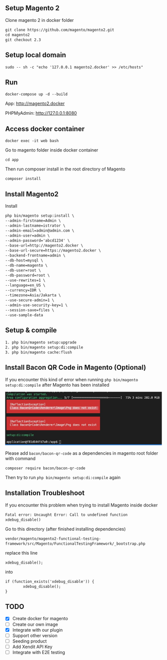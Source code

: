 ## Setup Magento 2
Clone magento 2 in docker folder
```
git clone https://github.com/magento/magento2.git
cd magento2
git checkout 2.3
```

## Setup local domain
```
sudo -- sh -c "echo '127.0.0.1 magento2.docker' >> /etc/hosts"
```

## Run
```
docker-compose up -d --build
```

App: http://magento2.docker

PHPMyAdmin: http://127.0.0.1:8080

## Access docker container
```
docker exec -it web bash
```

Go to magento folder inside docker container

```
cd app
```

Then run composer install in the root directory of Magento
```
composer install
```

## Install Magento2

Install
```
php bin/magento setup:install \
--admin-firstname=Admin \
--admin-lastname=istrator \
--admin-email=admin@admin.com \
--admin-user=admin \
--admin-password='abcd1234' \
--base-url=http://magento2.docker \
--base-url-secure=https://magento2.docker \
--backend-frontname=admin \
--db-host=mysql \
--db-name=magento \
--db-user=root \
--db-password=root \
--use-rewrites=1 \
--language=en_US \
--currency=IDR \
--timezone=Asia/Jakarta \
--use-secure-admin=1 \
--admin-use-security-key=1 \
--session-save=files \
--use-sample-data
```

## Setup & compile

```
1. php bin/magento setup:upgrade
2. php bin/magento setup:di:compile
3. php bin/magento cache:flush
```

## Install Bacon QR Code in Magento (Optional)

If you encounter this kind of error when running `php bin/magento setup:di:compile` after Magento has been installed

![Error Qr Code](assets/composer_qr.jpeg "Error Qr Code")

Please add `bacon/bacon-qr-code` as a dependencies in magento root folder with command

```
composer require bacon/bacon-qr-code
```

Then try to run `php bin/magento setup:di:compile` again

## Installation Troubleshoot

If you encounter this problem when trying to install Magento inside docker
```
Fatal error: Uncaught Error: Call to undefined function xdebug_disable()
```

Go to this directory (after finished installing dependencies)
```
vendor/magento/magento2-functional-testing-framework/src/Magento/FunctionalTestingFramework/_bootstrap.php
```

replace this line
```
xdebug_disable();
```

into
```
if (function_exists('xdebug_disable')) {
        xdebug_disable();
}
```

## TODO
- [x] Create docker for magento
- [ ] Create our own image
- [x] Integrate with our plugin
- [ ] Support other version
- [ ] Seeding product
- [ ] Add Xendit API Key
- [ ] Integrate with E2E testing
